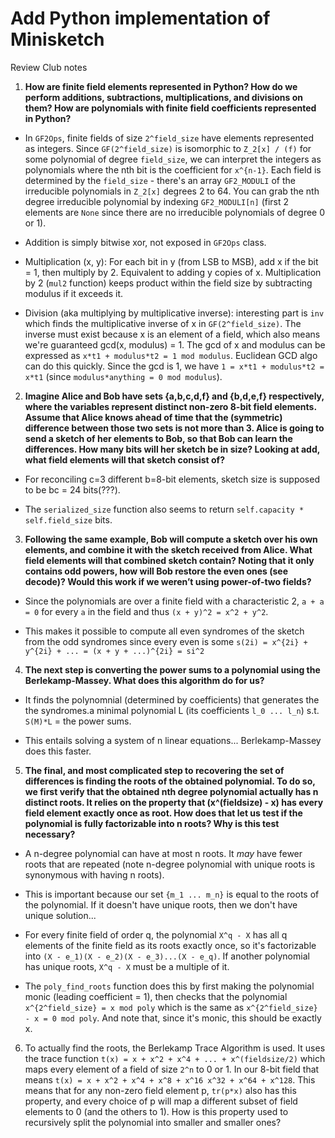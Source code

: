 # Add Python implementation of Minisketch

Review Club notes


1. **How are finite field elements represented in Python? How do we perform additions, subtractions, multiplications, and divisions on them? How are polynomials with finite field coefficients represented in Python?**

- In `GF2Ops`, finite fields of size `2^field_size` have elements represented as integers. Since `GF(2^field_size)` is isomorphic to `Z_2[x] / (f)` for some polynomial of degree `field_size`, we can interpret the integers as polynomials where the nth bit is the coefficient for `x^{n-1}`.
Each field is determined by the `field_size` - there's an array `GF2_MODULI` of the irreducible polynomials in `Z_2[x]` degrees 2 to 64.
You can grab the nth degree irreducible polynomial by indexing `GF2_MODULI[n]` (first 2 elements are `None` since there are no irreducible polynomials of degree 0 or 1).

- Addition is simply bitwise xor, not exposed in `GF2Ops` class.

- Multiplication (x, y): For each bit in y (from LSB to MSB), add x if the bit = 1, then multiply by 2. Equivalent to adding y copies of x.
Multiplication by 2 (`mul2` function) keeps product within the field size by subtracting modulus if it exceeds it.

- Division (aka multiplying by multiplicative inverse): interesting part is `inv` which finds the multiplicative inverse of x in `GF(2^field_size)`.
The inverse must exist because x is an element of a field, which also means we're guaranteed gcd(x, modulus) = 1.
The gcd of x and modulus can be expressed as `x*t1 + modulus*t2 = 1 mod modulus`. Euclidean GCD algo can do this quickly.
Since the gcd is 1, we have `1 = x*t1 + modulus*t2 = x*t1` (since `modulus*anything = 0 mod modulus`).

2. **Imagine Alice and Bob have sets {a,b,c,d,f} and {b,d,e,f} respectively, where the variables represent distinct non-zero 8-bit field elements. Assume that Alice knows ahead of time that the (symmetric) difference between those two sets is not more than 3. Alice is going to send a sketch of her elements to Bob, so that Bob can learn the differences. How many bits will her sketch be in size? Looking at add, what field elements will that sketch consist of?**

- For reconciling c=3 different b=8-bit elements, sketch size is supposed to be bc = 24 bits(???).

- The `serialized_size` function also seems to return `self.capacity * self.field_size` bits.

3. **Following the same example, Bob will compute a sketch over his own elements, and combine it with the sketch received from Alice. What field elements will that combined sketch contain? Noting that it only contains odd powers, how will Bob restore the even ones (see decode)? Would this work if we weren’t using power-of-two fields?**

- Since the polynomials are over a finite field with a characteristic 2, `a + a = 0` for every `a` in the field and thus `(x + y)^2 = x^2 + y^2`.

- This makes it possible to compute all even syndromes of the sketch from the odd syndromes since every even is some `s(2i) = x^{2i} + y^{2i} + ... = (x + y + ...)^{2i} = si^2`

4. **The next step is converting the power sums to a polynomial using the Berlekamp-Massey. What does this algorithm do for us?**

- It finds the polynomnial (determined by coefficients) that generates the the syndromes.a minimal polynomial L (its coefficients `l_0 ... l_n`) s.t. `S(M)*L` = the power sums.

- This entails solving a system of n linear equations... Berlekamp-Massey does this faster.

5. **The final, and most complicated step to recovering the set of differences is finding the roots of the obtained polynomial. To do so, we first verify that the obtained nth degree polynomial actually has n distinct roots. It relies on the property that (x^(fieldsize) - x) has every field element exactly once as root. How does that let us test if the polynomial is fully factorizable into n roots? Why is this test necessary?**

- A n-degree polynomial can have at most n roots. It _may_ have fewer roots that are repeated (note n-degree polynomial with unique roots is synonymous with having n roots). 

- This is important because our set `{m_1 ... m_n}` is equal to the roots of the polynomial. If it doesn't have unique roots, then we don't have unique solution...

- For every finite field of order q, the polynomial `X^q - X` has all q elements of the finite field as its roots exactly once, so it's factorizable into `(X - e_1)(X - e_2)(X - e_3)...(X - e_q)`. If another polynomial has unique roots, `X^q - X` must be a multiple of it.

- The `poly_find_roots` function does this by first making the polynomial monic (leading coefficient = 1), then checks that the polynomial `x^{2^field_size} = x mod poly` which is the same as `x^{2^field_size} - x = 0 mod poly`. And note that, since it's monic, this should be exactly x.

6. To actually find the roots, the Berlekamp Trace Algorithm is used. It uses the trace function `t(x) = x + x^2 + x^4 + ... + x^(fieldsize/2)` which maps every element of a field of size `2^n` to 0 or 1. In our 8-bit field that means `t(x) = x + x^2 + x^4 + x^8 + x^16 x^32 + x^64 + x^128`. This means that for any non-zero field element p, `tr(p*x)` also has this property, and every choice of p will map a different subset of field elements to 0 (and the others to 1). How is this property used to recursively split the polynomial into smaller and smaller ones?

